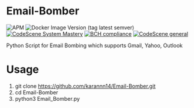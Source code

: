 # Email-Bomber 
![APM](https://img.shields.io/apm/l/vim-mode)
![Docker Image Version (tag latest semver)](https://img.shields.io/docker/v/_/alpine/3.6)
[![CodeScene System Mastery](https://codescene.io/projects/8448/status-badges/system-mastery)](https://codescene.io/projects/8448)
[![BCH compliance](https://bettercodehub.com/edge/badge/karannn14/Email-Bomber?branch=master)](https://bettercodehub.com/)
[![CodeScene general](https://codescene.io/images/analyzed-by-codescene-badge.svg)](https://codescene.io/projects/8448)

Python Script for Email Bombing which supports Gmail, Yahoo, Outlook
# Usage
1. git clone https://github.com/karannn14/Email-Bomber.git
2. cd Email-Bomber
3. python3 Email_Bomber.py

